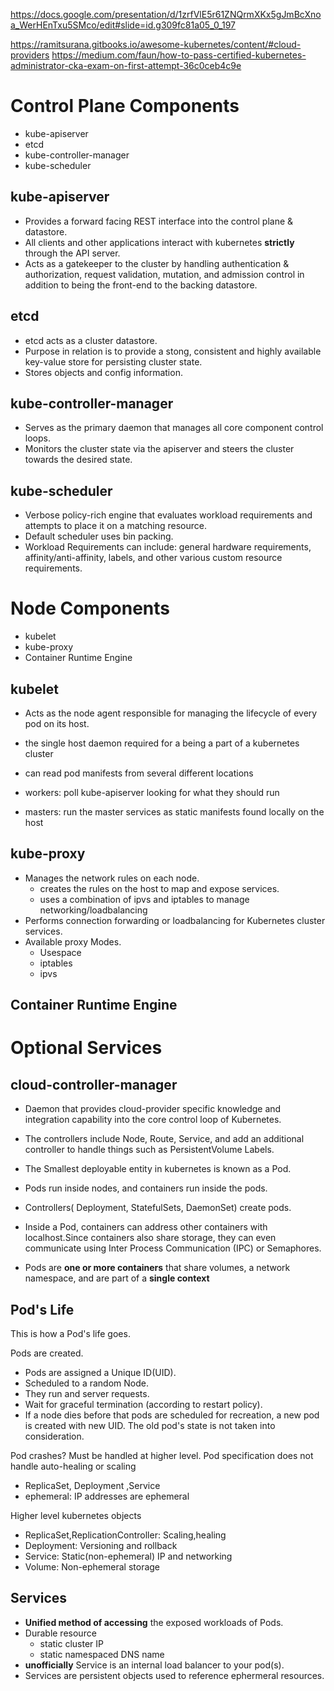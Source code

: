 https://docs.google.com/presentation/d/1zrfVlE5r61ZNQrmXKx5gJmBcXnoa_WerHEnTxu5SMco/edit#slide=id.g309fc81a05_0_197

https://ramitsurana.gitbooks.io/awesome-kubernetes/content/#cloud-providers
https://medium.com/faun/how-to-pass-certified-kubernetes-administrator-cka-exam-on-first-attempt-36c0ceb4c9e
# Control Plane Components

- kube-apiserver
- etcd
- kube-controller-manager
- kube-scheduler

## kube-apiserver

- Provides a forward facing REST interface into the control plane & datastore.
- All clients and other applications interact with kubernetes **strictly** through the API server.
- Acts as a gatekeeper to the cluster by handling authentication & authorization, request validation, mutation, and admission control in addition to being the front-end to the backing datastore.

## etcd

- etcd acts as a cluster datastore.
- Purpose in relation is to provide a stong, consistent and highly available key-value store for persisting cluster state.
- Stores objects and config information.

## kube-controller-manager

- Serves as the primary daemon that manages all core component control loops.
- Monitors the cluster state via the apiserver and steers the cluster towards the desired state.

## kube-scheduler

- Verbose policy-rich engine that evaluates workload requirements and attempts to place it on a matching resource.
- Default scheduler uses bin packing.
- Workload Requirements can include: general hardware requirements, affinity/anti-affinity, labels, and other various custom resource requirements.

# Node Components

- kubelet
- kube-proxy
- Container Runtime Engine

## kubelet

- Acts as the node agent responsible for managing the lifecycle of every pod on its host.

- the single host daemon required for a being a part of a kubernetes cluster
- can read pod manifests from several different locations
- workers: poll kube-apiserver looking for what they should run
- masters: run the master services as static manifests found locally on the host

## kube-proxy

- Manages the network rules on each node.
  - creates the rules on the host to map and expose services.
  - uses a combination of ipvs and iptables to manage networking/loadbalancing 
- Performs connection forwarding or loadbalancing for Kubernetes cluster services.
- Available proxy Modes.
  - Usespace
  - iptables
  - ipvs

## Container Runtime Engine

# Optional Services

## cloud-controller-manager

- Daemon that provides cloud-provider specific knowledge and integration capability into the core control loop of Kubernetes.
- The controllers include Node, Route, Service, and add an additional controller to handle things such as PersistentVolume Labels. 








- The Smallest deployable entity in kubernetes is known as a Pod.
- Pods run inside nodes, and containers run inside the pods.
- Controllers( Deployment, StatefulSets, DaemonSet) create pods.
- Inside a Pod, containers can address other containers with localhost.Since containers also share storage, they can even communicate using Inter Process Communication (IPC) or Semaphores.
- Pods are **one or more containers** that share volumes, a network namespace, and are part of a **single context**


## Pod's Life
This is how a Pod's life goes.

Pods are created.

- Pods are assigned a Unique ID(UID).
- Scheduled to a random Node.
- They run and server requests.
- Wait for graceful termination (according to restart policy).
- If a node dies before that pods are scheduled for recreation, a new pod is created with new UID. The old pod's state is not taken into consideration.

Pod crashes? Must be handled at higher level. Pod specification does not handle auto-healing or scaling 
- ReplicaSet, Deployment ,Service
- ephemeral: IP addresses are ephemeral

Higher level kubernetes objects
- ReplicaSet,ReplicationController: Scaling,healing
- Deployment: Versioning and rollback
- Service: Static(non-ephemeral) IP and networking
- Volume: Non-ephemeral storage


## Services

- **Unified method of accessing** the exposed workloads of Pods.
- Durable resource
  - static cluster IP
  - static namespaced DNS name
- **unofficially** Service is an internal load balancer to your pod(s).
- Services are persistent objects used to reference ephermeral resources.
